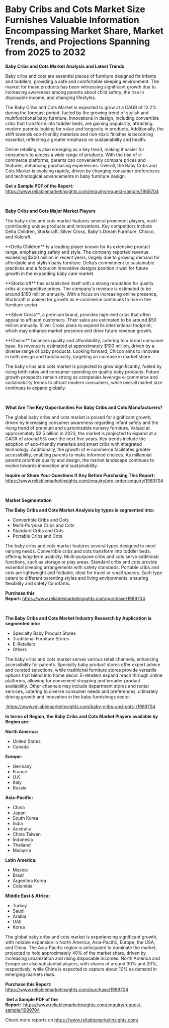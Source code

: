 <p><h1>Baby Cribs and Cots Market Size Furnishes Valuable Information Encompassing Market Share, Market Trends, and Projections Spanning from 2025 to 2032</h1></p><p><strong>Baby Cribs and Cots Market Analysis and Latest Trends</strong></p>
<p><p>Baby cribs and cots are essential pieces of furniture designed for infants and toddlers, providing a safe and comfortable sleeping environment. The market for these products has been witnessing significant growth due to increasing awareness among parents about child safety, the rise in disposable income, and changing lifestyles. </p><p>The Baby Cribs and Cots Market is expected to grow at a CAGR of 12.2% during the forecast period, fueled by the growing trend of stylish and multifunctional baby furniture. Innovations in design, including convertible cribs that transform into toddler beds, are gaining popularity, attracting modern parents looking for value and longevity in products. Additionally, the shift towards eco-friendly materials and non-toxic finishes is becoming essential, reflecting a greater emphasis on sustainability and health. </p><p>Online retailing is also emerging as a key trend, making it easier for consumers to access a wide range of products. With the rise of e-commerce platforms, parents can conveniently compare prices and features, enhancing purchasing experiences. Overall, the Baby Cribs and Cots Market is evolving rapidly, driven by changing consumer preferences and technological advancements in baby furniture design.</p></p>
<p><strong>Get a Sample PDF of the Report:&nbsp;</strong> <a href="https://www.reliablemarketinsights.com/enquiry/request-sample/1989704?utm_campaign=2261&utm_medium=2&utm_source=Github&utm_content=ia&utm_term=10022025&utm_id=baby-cribs-and-cots">https://www.reliablemarketinsights.com/enquiry/request-sample/1989704</a></p>
<p>&nbsp;</p>
<p><strong>Baby Cribs and Cots Major Market Players</strong></p>
<p><p>The baby cribs and cots market features several prominent players, each contributing unique products and innovations. Key competitors include Delta Children, Storkcraft, Silver Cross, Baby's Dream Furniture, Chicco, and Kolcraft. </p><p>**Delta Children** is a leading player known for its extensive product range, emphasizing safety and style. The company reported revenue exceeding $300 million in recent years, largely due to growing demand for affordable and stylish baby furniture. Delta’s commitment to sustainable practices and a focus on innovative designs position it well for future growth in the expanding baby care market.</p><p>**Storkcraft** has established itself with a strong reputation for quality cribs at competitive prices. The company's revenue is estimated to be around $150 million annually. With a focus on increasing online presence, Storkcraft is poised for growth as e-commerce continues to rise in the furniture sector.</p><p>**Silver Cross**, a premium brand, provides high-end cribs that often appeal to affluent customers. Their sales are estimated to be around $50 million annually. Silver Cross plans to expand its international footprint, which may enhance market presence and drive future revenue growth.</p><p>**Chicco** balances quality and affordability, catering to a broad consumer base. Its revenue is estimated at approximately $100 million, driven by a diverse range of baby products. Looking forward, Chicco aims to innovate in both design and functionality, targeting an increase in market share.</p><p>The baby cribs and cots market is projected to grow significantly, fueled by rising birth rates and consumer spending on quality baby products. Future growth prospects remain strong as companies leverage e-commerce and sustainability trends to attract modern consumers, while overall market size continues to expand globally.</p></p>
<p>&nbsp;</p>
<p><strong>What Are The Key Opportunities For Baby Cribs and Cots Manufacturers?</strong></p>
<p><p>The global baby cribs and cots market is poised for significant growth, driven by increasing consumer awareness regarding infant safety and the rising trend of premium and customizable nursery furniture. Valued at approximately $2.5 billion in 2023, the market is projected to expand at a CAGR of around 5% over the next five years. Key trends include the adoption of eco-friendly materials and smart cribs with integrated technology. Additionally, the growth of e-commerce facilitates greater accessibility, enabling parents to make informed choices. As millennial parents prioritize quality and design, the market landscape continues to evolve towards innovation and sustainability.</p></p>
<p><strong>Inquire or Share Your Questions If Any Before Purchasing This Report:</strong> <a href="https://www.reliablemarketinsights.com/enquiry/pre-order-enquiry/1989704?utm_campaign=2261&utm_medium=2&utm_source=Github&utm_content=ia&utm_term=10022025&utm_id=baby-cribs-and-cots">https://www.reliablemarketinsights.com/enquiry/pre-order-enquiry/1989704</a></p>
<p>&nbsp;</p>
<p><strong>Market Segmentation</strong></p>
<p><strong>The Baby Cribs and Cots Market Analysis by types is segmented into:</strong></p>
<p><ul><li>Convertible Cribs and Cots</li><li>Multi-Purpose Cribs and Cots</li><li>Standard Cribs and Cots</li><li>Portable Cribs and Cots</li></ul></p>
<p><p>The baby cribs and cots market features several types designed to meet varying needs. Convertible cribs and cots transform into toddler beds, offering long-term usability. Multi-purpose cribs and cots serve additional functions, such as storage or play areas. Standard cribs and cots provide essential sleeping arrangements with safety standards. Portable cribs and cots are lightweight and foldable, ideal for travel or small spaces. Each type caters to different parenting styles and living environments, ensuring flexibility and safety for infants.</p></p>
<p><strong>Purchase this Report:&nbsp;</strong><a href="https://www.reliablemarketinsights.com/purchase/1989704?utm_campaign=2261&utm_medium=2&utm_source=Github&utm_content=ia&utm_term=10022025&utm_id=baby-cribs-and-cots">https://www.reliablemarketinsights.com/purchase/1989704</a></p>
<p>&nbsp;</p>
<p><strong>The Baby Cribs and Cots Market Industry Research by Application is segmented into:</strong></p>
<p><ul><li>Specialty Baby Product Stores</li><li>Traditional Furniture Stores</li><li>E-Retailers</li><li>Others</li></ul></p>
<p><p>The baby cribs and cots market serves various retail channels, enhancing accessibility for parents. Specialty baby product stores offer expert advice and curated selections, while traditional furniture stores provide versatile options that blend into home decor. E-retailers expand reach through online platforms, allowing for convenient shopping and broader product availability. Other channels may include department stores and rental services, catering to diverse consumer needs and preferences, ultimately driving growth and innovation in the baby furnishings sector.</p></p>
<p><a href="https://www.reliablemarketinsights.com/baby-cribs-and-cots-r1989704?utm_campaign=2261&utm_medium=2&utm_source=Github&utm_content=ia&utm_term=10022025&utm_id=baby-cribs-and-cots">&nbsp;https://www.reliablemarketinsights.com/baby-cribs-and-cots-r1989704</a></p>
<p><strong>In terms of Region, the Baby Cribs and Cots Market Players available by Region are:</strong></p>
<p>
    <p> <strong> North America: </strong>
        <ul>
            <li>United States</li>
            <li>Canada</li>
        </ul>
        </p> 
    <p> <strong> Europe: </strong>
        <ul>
            <li>Germany</li>
            <li>France</li>
            <li>U.K.</li>
            <li>Italy</li>
            <li>Russia</li>
        </ul>
        </p> 
    <p> <strong> Asia-Pacific: </strong>
        <ul>
            <li>China</li>
            <li>Japan</li>
            <li>South Korea</li>
            <li>India</li>
            <li>Australia</li>
            <li>China Taiwan</li>
            <li>Indonesia</li>
            <li>Thailand</li>
            <li>Malaysia</li>
        </ul>
        </p> 
    <p> <strong> Latin America: </strong>
        <ul>
            <li>Mexico</li>
            <li>Brazil</li>
            <li>Argentina Korea</li>
            <li>Colombia</li>
        </ul>
        </p> 
    <p> <strong> Middle East & Africa: </strong>
        <ul>
            <li>Turkey</li>
            <li>Saudi</li>
            <li>Arabia</li>
            <li>UAE</li>
            <li>Korea</li>
        </ul>
    </p>
    </p>
<p><p>The global baby cribs and cots market is experiencing significant growth, with notable expansion in North America, Asia-Pacific, Europe, the USA, and China. The Asia-Pacific region is anticipated to dominate the market, projected to hold approximately 40% of the market share, driven by increasing urbanization and rising disposable incomes. North America and Europe are also substantial players, with shares of around 30% and 20%, respectively, while China is expected to capture about 10% as demand in emerging markets rises.</p></p>
<p><strong>Purchase this Report: </strong><a href="https://www.reliablemarketinsights.com/purchase/1989704?utm_campaign=2261&utm_medium=2&utm_source=Github&utm_content=ia&utm_term=10022025&utm_id=baby-cribs-and-cots">https://www.reliablemarketinsights.com/purchase/1989704</a></p>
<p>&nbsp;<strong>Get a Sample PDF of the Report:&nbsp;&nbsp;</strong><a href="https://www.reliablemarketinsights.com/enquiry/request-sample/1989704?utm_campaign=2261&utm_medium=2&utm_source=Github&utm_content=ia&utm_term=10022025&utm_id=baby-cribs-and-cots">https://www.reliablemarketinsights.com/enquiry/request-sample/1989704</a></p>
<p><strong></strong></p>
<p>Check more reports on <a href="https://www.reliablemarketinsights.com/?utm_campaign=2261&utm_medium=2&utm_source=Github&utm_content=ia&utm_term=10022025&utm_id=baby-cribs-and-cots">https://www.reliablemarketinsights.com/</a></p>